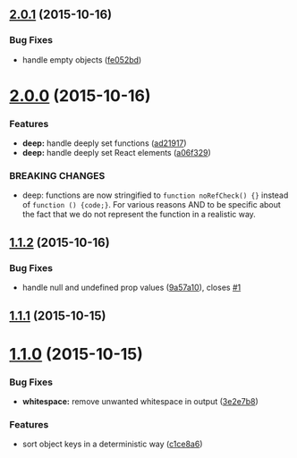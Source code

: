 <a name="2.0.1"></a>
## [2.0.1](https://github.com/algolia/react-element-to-jsx-string/compare/v2.0.0...v2.0.1) (2015-10-16)


### Bug Fixes

* handle empty objects ([fe052bd](https://github.com/algolia/react-element-to-jsx-string/commit/fe052bd))



<a name="2.0.0"></a>
# [2.0.0](https://github.com/algolia/react-element-to-jsx-string/compare/v1.1.2...v2.0.0) (2015-10-16)


### Features

* **deep:** handle deeply set functions ([ad21917](https://github.com/algolia/react-element-to-jsx-string/commit/ad21917))
* **deep:** handle deeply set React elements ([a06f329](https://github.com/algolia/react-element-to-jsx-string/commit/a06f329))


### BREAKING CHANGES

* deep: functions are now stringified to `function noRefCheck()
{}` instead of `function () {code;}`. For various reasons AND to be
specific about the fact that we do not represent the function in a
realistic way.



<a name="1.1.2"></a>
## [1.1.2](https://github.com/algolia/react-element-to-jsx-string/compare/v1.1.1...v1.1.2) (2015-10-16)


### Bug Fixes

* handle null and undefined prop values ([9a57a10](https://github.com/algolia/react-element-to-jsx-string/commit/9a57a10)), closes [#1](https://github.com/algolia/react-element-to-jsx-string/issues/1)



<a name="1.1.1"></a>
## [1.1.1](https://github.com/algolia/react-element-to-jsx-string/compare/v1.1.0...v1.1.1) (2015-10-15)




<a name="1.1.0"></a>
# [1.1.0](https://github.com/algolia/react-element-to-jsx-string/compare/3e2e7b8...v1.1.0) (2015-10-15)


### Bug Fixes

* **whitespace:** remove unwanted whitespace in output ([3e2e7b8](https://github.com/algolia/react-element-to-jsx-string/commit/3e2e7b8))

### Features

* sort object keys in a deterministic way ([c1ce8a6](https://github.com/algolia/react-element-to-jsx-string/commit/c1ce8a6))



